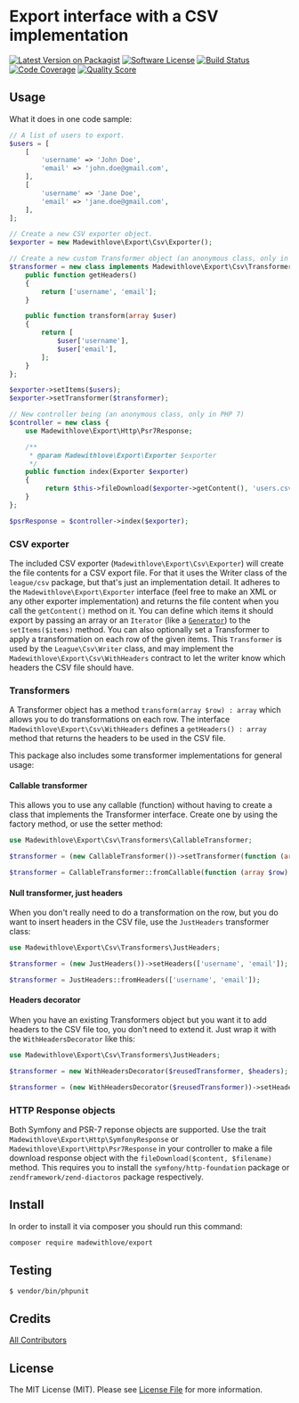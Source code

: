 # Export interface with a CSV implementation

[![Latest Version on Packagist](https://img.shields.io/packagist/v/madewithlove/export.svg?style=flat-square)](https://packagist.org/packages/madewithlove/export)
[![Software License](https://img.shields.io/badge/license-MIT-brightgreen.svg?style=flat-square)](LICENSE.md)
[![Build Status](https://img.shields.io/travis/madewithlove/export/master.svg?style=flat-square)](https://travis-ci.org/madewithlove/export)
[![Code Coverage](https://img.shields.io/scrutinizer/coverage/g/madewithlove/export.svg?style=flat-square)](https://scrutinizer-ci.com/g/madewithlove/export)
[![Quality Score](https://img.shields.io/scrutinizer/g/madewithlove/export.svg?style=flat-square)](https://scrutinizer-ci.com/g/madewithlove/export)

## Usage

What it does in one code sample:

```php
// A list of users to export.
$users = [
    [
        'username' => 'John Doe',
        'email' => 'john.doe@gmail.com',
    ],
    [
        'username' => 'Jane Doe',
        'email' => 'jane.doe@gmail.com',
    ],
];

// Create a new CSV exporter object.
$exporter = new Madewithlove\Export\Csv\Exporter();

// Create a new custom Transformer object (an anonymous class, only in PHP 7)
$transformer = new class implements Madewithlove\Export\Csv\Transformer, Madewithlove\Export\Csv\WithHeaders {
    public function getHeaders()
    {
        return ['username', 'email'];
    }

    public function transform(array $user)
    {
        return [
            $user['username'],
            $user['email'],
        ];
    }
};

$exporter->setItems($users);
$exporter->setTransformer($transformer);

// New controller being (an anonymous class, only in PHP 7)
$controller = new class {
    use Madewithlove\Export\Http\Psr7Response;

    /**
     * @param Madewithlove\Export\Exporter $exporter
     */
    public function index(Exporter $exporter)
    {
         return $this->fileDownload($exporter->getContent(), 'users.csv');
    }
};

$psrResponse = $controller->index($exporter);
```

### CSV exporter

The included CSV exporter (`Madewithlove\Export\Csv\Exporter`) will create the file contents for a CSV export file. For that it uses the Writer class of the `league/csv` package, but that's just an implementation detail. It adheres to the `Madewithlove\Export\Exporter` interface (feel free to make an XML or any other exporter implementation) and returns the file content when you call the `getContent()` method on it. You can define which items it should export by passing an array or an `Iterator` (like a [`Generator`](http://php.net/manual/en/language.generators.overview.php)) to the `setItems($items)` method. You can also optionally set a Transformer to apply a transformation on each row of the given items. This `Transformer` is used by the `League\Csv\Writer` class, and may implement the `Madewithlove\Export\Csv\WithHeaders` contract to let the writer know which headers the CSV file should have.

### Transformers

A Transformer object has a method `transform(array $row) : array` which allows you to do transformations on each row. The interface `Madewithlove\Export\Csv\WithHeaders` defines a `getHeaders() : array` method that returns the headers to be used in the CSV file.

This package also includes some transformer implementations for general usage:

#### Callable transformer

This allows you to use any callable (function) without having to create a class that implements the Transformer interface. Create one by using the factory method, or use the setter method:

```php
use Madewithlove\Export\Csv\Transformers\CallableTransformer;

$transformer = (new CallableTransformer())->setTransformer(function (array $row) {...});

$transformer = CallableTransformer::fromCallable(function (array $row) {...});
```

#### Null transformer, just headers

When you don't really need to do a transformation on the row, but you do want to insert headers in the CSV file, use the `JustHeaders` transformer class:

```php
use Madewithlove\Export\Csv\Transformers\JustHeaders;

$transformer = (new JustHeaders())->setHeaders(['username', 'email']);

$transformer = JustHeaders::fromHeaders(['username', 'email']);
```

#### Headers decorator

When you have an existing Transformers object but you want it to add headers to the CSV file too, you don't need to extend it. Just wrap it with the `WithHeadersDecorator` like this:

```php
use Madewithlove\Export\Csv\Transformers\JustHeaders;

$transformer = new WithHeadersDecorator($reusedTransformer, $headers);

$transformer = (new WithHeadersDecorator($reusedTransformer))->setHeaders($headers);
```

### HTTP Response objects

Both Symfony and PSR-7 reponse objects are supported. Use the trait `Madewithlove\Export\Http\SymfonyResponse` or `Madewithlove\Export\Http\Psr7Response` in your controller to make a file download response object with the `fileDownload($content, $filename)` method. This requires you to install the `symfony/http-foundation` package or `zendframework/zend-diactoros` package respectively.

## Install

In order to install it via composer you should run this command:

```bash
composer require madewithlove/export
```

## Testing

``` bash
$ vendor/bin/phpunit
```

## Credits

[All Contributors](https://github.com/madewithlove/export/contributors)

## License

The MIT License (MIT). Please see [License File](LICENSE) for more information.
